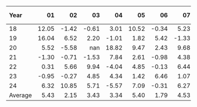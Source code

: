 | Year    |               01   |               02   |               03   |               04   |               05   |               06   |               07   |               08   |               09   |               10   |               11   |               12   |     Average ,     |
|:--------|-------------------:|-------------------:|-------------------:|-------------------:|-------------------:|-------------------:|-------------------:|-------------------:|-------------------:|-------------------:|-------------------:|-------------------:|------------------:|
| 18      |              12.05 |              -1.42 |              -0.61 |               3.01 |              10.52 |              -0.34 |               5.23 |               4.27 |               1.68 |              -4.88 |               8.38 |              -2.03 |              2.99 |
| 19      |              16.04 |               6.52 |               2.20 |              -1.01 |               1.82 |               5.42 |              -1.33 |               6.82 |              -0.34 |               0.35 |               4.22 |               0.28 |              3.42 |
| 20      |               5.52 |              -5.58 |             nan    |              18.82 |               9.47 |               2.43 |               9.68 |               1.65 |              -4.86 |              -3.23 |               9.60 |               6.70 |              4.56 |
| 21      |              -1.30 |              -0.71 |              -1.53 |               7.84 |               2.61 |              -0.98 |               4.38 |               2.68 |               1.08 |               7.74 |              -1.41 |               6.00 |              2.20 |
| 22      |               0.31 |               5.66 |               9.94 |              -4.04 |               4.85 |              -0.13 |               6.44 |               8.81 |              -1.40 |              18.07 |               0.82 |              -1.89 |              3.95 |
| 23      |              -0.95 |              -0.27 |               4.85 |               4.34 |               1.42 |               6.46 |               1.07 |              -0.55 |              -4.99 |               1.26 |              19.02 |              11.27 |              3.58 |
| 24      |               6.32 |              10.85 |               5.71 |              -5.57 |               7.09 |              -0.31 |               6.27 |               2.64 |               1.06 |               1.36 |             nan    |             nan    |              3.54 |
| Average |               5.43 |               2.15 |               3.43 |               3.34 |               5.40 |               1.79 |               4.53 |               3.76 |              -1.11 |               2.95 |               6.77 |               3.39 |              3.46 |